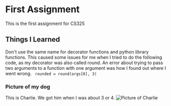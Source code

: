 # First Assignment
This is the first assignment for CS325

## Things I Learned
Don't use the same name for decorator functions and python library functions. This caused some issues for me when I tried to do the following code, as my decorator was also called round. An error about trying to pass two arguments to a function with one argument was how I found out where I went wrong.
<code> rounded = round(args[0], 3) </code>

### Picture of my dog
This is Charlie. We got him when I was about 3 or 4.
![Picture of Charlie]("..\Downloads\Charlie.jpeg")